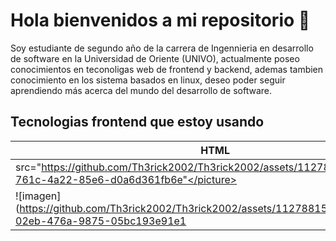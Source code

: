 # Hola bienvenidos a mi repositorio 👋

Soy estudiante de segundo año de la carrera de Ingennieria en desarrollo de software en la Universidad de Oriente (UNIVO), actualmente poseo conocimientos en teconoligas web de frontend y backend, ademas tambien conocimiento en los sistema basados en linux, deseo poder seguir aprendiendo más acerca del mundo del desarrollo de software.

## Tecnologias frontend que estoy usando

|HTML  | CSS  | Javascript  | React  |
|------|------|-------------|--------|
|<picture><img> src="https://github.com/Th3rick2002/Th3rick2002/assets/112788150/2a7a2a34-761c-4a22-85e6-d0a6d361fb6e"</picture>
![imagen](https://github.com/Th3rick2002/Th3rick2002/assets/112788150/0a79bfc6-02eb-476a-9875-05bc193e91e1 | width=24)|

<!--
**Th3rick2002/Th3rick2002** is a ✨ _special_ ✨ repository because its `README.md` (this file) appears on your GitHub profile.

Here are some ideas to get you started:

- 🔭 I’m currently working on ...
- 🌱 I’m currently learning ...
- 👯 I’m looking to collaborate on ...
- 🤔 I’m looking for help with ...
- 💬 Ask me about ...
- 📫 How to reach me: ...
- 😄 Pronouns: ...
- ⚡ Fun fact: ...
-->
